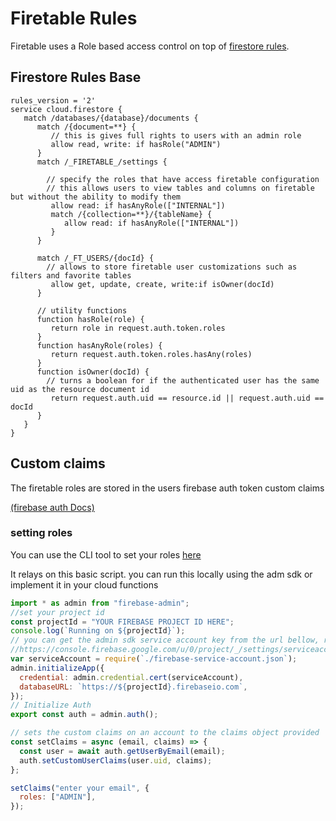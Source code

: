 # Firetable Rules

Firetable uses a Role based access control on top of
[firestore rules](https://firebase.google.com/docs/firestore/security/get-started).

## Firestore Rules Base

```
rules_version = '2'
service cloud.firestore {
   match /databases/{database}/documents {
      match /{document=**} {
         // this is gives full rights to users with an admin role
         allow read, write: if hasRole("ADMIN")
      }
      match /_FIRETABLE_/settings {

        // specify the roles that have access firetable configuration
        // this allows users to view tables and columns on firetable but without the ability to modify them
         allow read: if hasAnyRole(["INTERNAL"])
         match /{collection=**}/{tableName} {
            allow read: if hasAnyRole(["INTERNAL"])
         }
      }

      match /_FT_USERS/{docId} {
        // allows to store firetable user customizations such as filters and favorite tables
         allow get, update, create, write:if isOwner(docId)
      }

      // utility functions
      function hasRole(role) {
         return role in request.auth.token.roles
      }
      function hasAnyRole(roles) {
         return request.auth.token.roles.hasAny(roles)
      }
      function isOwner(docId) {
        // turns a boolean for if the authenticated user has the same uid as the resource document id
         return request.auth.uid == resource.id || request.auth.uid == docId
      }
   }
}

```

## Custom claims

The firetable roles are stored in the users firebase auth token custom claims

[(firebase auth Docs)](https://firebase.google.com/docs/auth/admin/custom-claims)

### setting roles

You can use the CLI tool to set your roles
[here](https://github.com/AntlerVC/firetable/blob/master/cli/README.md#Setting-user-Roles)

It relays on this basic script. you can run this locally using the adm sdk or
implement it in your cloud functions

```js
import * as admin from "firebase-admin";
//set your project id
const projectId = "YOUR FIREBASE PROJECT ID HERE";
console.log(`Running on ${projectId}`);
// you can get the admin sdk service account key from the url bellow, remember to add your project Id
//https://console.firebase.google.com/u/0/project/_/settings/serviceaccounts/adminsdk
var serviceAccount = require(`./firebase-service-account.json`);
admin.initializeApp({
  credential: admin.credential.cert(serviceAccount),
  databaseURL: `https://${projectId}.firebaseio.com`,
});
// Initialize Auth
export const auth = admin.auth();

// sets the custom claims on an account to the claims object provided
const setClaims = async (email, claims) => {
  const user = await auth.getUserByEmail(email);
  auth.setCustomUserClaims(user.uid, claims);
};

setClaims("enter your email", {
  roles: ["ADMIN"],
});
```
